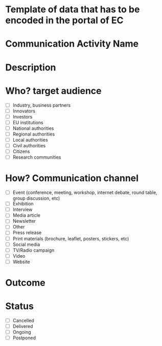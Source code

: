 Template of data that has to be encoded in the portal of EC
==

# Communication Activity Name

# Description

# Who? target audience
- [ ] Industry, business partners
- [ ] Innovators
- [ ] Investors
- [ ] EU institutions
- [ ] National authorities
- [ ] Regional authorities
- [ ] Local authorities
- [ ] Civil authorities
- [ ] Citizens
- [ ] Research communities
# How? Communication channel
- [ ] Event (conference, meeting, workshop, internet debate, round table, group discussion, etc)
- [ ] Exhibition
- [ ] Interview
- [ ] Media article
- [ ] Newsletter
- [ ] Other
- [ ] Press release
- [ ] Print materials (brochure, leaflet, posters, stickers, etc)
- [ ] Social media
- [ ] TV/Radio campaign
- [ ] Video
- [ ] Website

# Outcome

# Status
- [ ] Cancelled
- [ ] Delivered
- [ ] Ongoing
- [ ] Postponed
